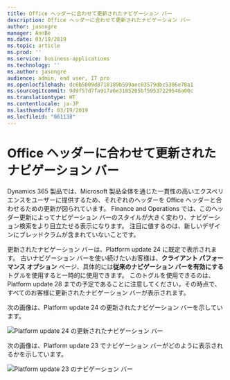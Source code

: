 ```yaml
---
title: Office ヘッダーに合わせて更新されたナビゲーション バー
description: Office ヘッダーに合わせて更新されたナビゲーション バー
author: jasongre
manager: AnnBe
ms.date: 03/19/2019
ms.topic: article
ms.prod: ''
ms.service: business-applications
ms.technology: ''
ms.author: jasongre
audience: admin, end user, IT pro
ms.openlocfilehash: dc6b5009d8718189b599aec03579dbc5306e78a1
ms.sourcegitcommit: 9d9f57d7fa917a6e3185205bf59537229546a00c
ms.translationtype: HT
ms.contentlocale: ja-JP
ms.lasthandoff: 03/19/2019
ms.locfileid: "861138"
---
```

# <a name="updated-navigation-bar-that-aligns-with-the-office-header"></a>Office ヘッダーに合わせて更新されたナビゲーション バー

Dynamics 365 製品では、Microsoft 製品全体を通じた一貫性の高いエクスペリエンスをユーザーに提供するため、それぞれのヘッダーを Office ヘッダーと合わせるための更新が図られています。 Finance and Operations では、このヘッダー更新によってナビゲーション バーのスタイルが大きく変わり、ナビゲーション検索をより目立たせる表示になります。 注目に値するのは、新しいデザインにブレッドクラムが含まれていないことです。

更新されたナビゲーション バーは、Platform update 24 に既定で表示されます。 古いナビゲーション バーを使い続けたいお客様は、**クライアント パフォーマンス オプション** ページ、具体的には**従来のナビゲーション バーを有効にする**トグルを使用すると一時的に使用できます。 このトグルを使用できるのは、Platform update 28 までの予定であることに注意してください。その時点で、すべてのお客様に更新されたナビゲーション バーが表示されます。 

次の画像は、Platform update 24 の更新されたナビゲーション バーを示しています。

![Platform update 24 の更新されたナビゲーション バー](media/updatedNavBar.png  "Platform update 24 の更新されたナビゲーション バー")

次の画像は、Platform update 23 でナビゲーション バーがどのように表示されるかを示しています。

![Platform update 23 のナビゲーション バー](media/existingNavBar.png  "Platform update 23 のナビゲーション バー")




